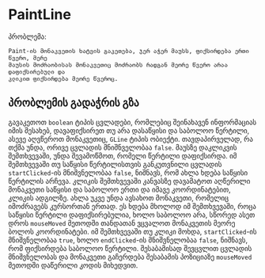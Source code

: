 # PaintLine

პრობლემა:
```
Paint-ის მონაკვეთის ხატვის გაკეთება, ჯერ აჭერ მაუსს, ფიქსირდება ერთი წვერო, მერე
მაუსის მოძრაობისას მონაკვეთიც მოძრაობს რადგან მეორე წვერო არაა დაფიქსირებული და
კლიკით ფიქსირდება მეორე წვეროც.
```

## პრობლემის გადაჭრის გზა
გავაკეთოთ `boolean` ტიპის ცვლადები, რომლებიც შეინახავენ ინფორმაციას იმის შესახებ, დავაფიქსირეთ თუ არა დასაწყისი და საბოლოო წერტილი, ასევე აღვწეროთ მონაკვეთიც, `GLine` ტიპის ობიექტი. თავდაპირველად, რა თქმა უნდა, ორივე ცვლადის მნიშნველობაა `false`. მაუსზე დაკლიკვის შემთხვევაში, უნდა შევამოწმოთ, რომელი წერტილი დაფიქსირდა. იმ შემთხვევაში თუ საწყისი წერტილისთვის განკუთვნილი ცვლადის `startClicked`-ის მნიშვნელობაა `false`, ნიშნავს, რომ ახლა ხდება საწყისი წერტილის არჩევა. კლიკის შემთხვევაში კანვასზე დავამატოთ აღწერილი მონაკვეთი საწყისი და საბოლოო ერთი და იმავე კოორდინატებით, კლიკის ადგილზე. ახლა უკვე უნდა ავსახოთ მონაკვეთი, რომელიც იმოძრავებს კურსორთან ერთად. ეს ხდება მხოლოდ იმ შემთხვევაში, როცა საწყისი წერტილი დაფიქსირებულია, ხოლო საბოლოო არა, სწორედ ასეთ დროს `mouseMoved` მეთოდში თანდათან ვცვალოთ მონაკვეთის მეორე ბოლოს კოორდინატები. იმ შემთხვევაში თუ კლიკი მოხდა, `startClicked`-ის მნიშვნელობაა `true`, ხოლო `endClicked`-ის მნიშვნელობაა `false`, ნიშნავს, რომ ფიქსირდება საბოლოო წერტილი. შესაბამისად შევცვლით ცვლადის მნიშვნელობას და მონაკვეთი გაჩერდება შესაბამის პოზიციაზე `mouseMoved` მეთოდში დაწერილი კოდის მიხედვით.
